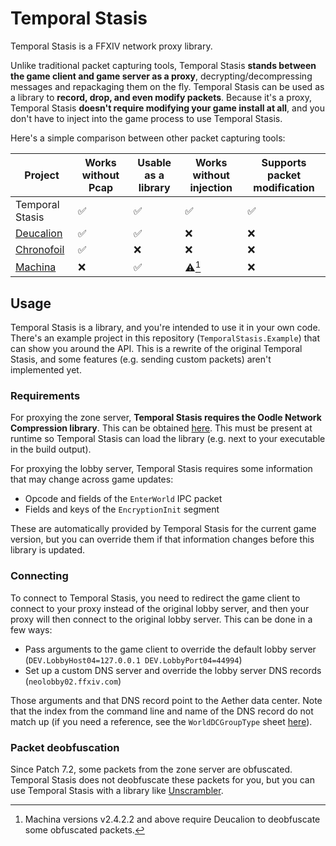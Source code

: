 # Temporal Stasis

Temporal Stasis is a FFXIV network proxy library.

Unlike traditional packet capturing tools, Temporal Stasis **stands between the game client and game server as a proxy**, decrypting/decompressing messages and repackaging them on the fly. Temporal Stasis can be used as a library to **record, drop, and even modify packets**. Because it's a proxy, Temporal Stasis **doesn't require modifying your game install at all**, and you don't have to inject into the game process to use Temporal Stasis.

Here's a simple comparison between other packet capturing tools:

| Project                  | Works without Pcap  | Usable as a library     | Works without injection      | Supports packet modification |
|--------------------------|---------------------|-------------------------|------------------------------|------------------------------|
| Temporal Stasis          | :white_check_mark:  | :white_check_mark:      | :white_check_mark:           | :white_check_mark:           |
| [Deucalion][deucalion]   | :white_check_mark:  | :white_check_mark:      | :x:                          | :x:                          |
| [Chronofoil][chronofoil] | :white_check_mark:  | :x:                     | :x:                          | :x:                          |
| [Machina][machina]       | :x:                 | :white_check_mark:      | :warning:[^1]                | :x:                          |

[^1]: Machina versions v2.4.2.2 and above require Deucalion to deobfuscate some obfuscated packets.

[deucalion]: <https://github.com/ff14wed/deucalion>
[machina]: <https://github.com/ravahn/machina>
[chronofoil]: <https://github.com/ProjectChronofoil/Chronofoil.Plugin>

## Usage

Temporal Stasis is a library, and you're intended to use it in your own code. There's an example project in this repository (`TemporalStasis.Example`) that can show you around the API. This is a rewrite of the original Temporal Stasis, and some features (e.g. sending custom packets) aren't implemented yet.

### Requirements

For proxying the zone server, **Temporal Stasis requires the Oodle Network Compression library**. This can be obtained [here](https://github.com/WorkingRobot/OodleUE). This must be present at runtime so Temporal Stasis can load the library (e.g. next to your executable in the build output).

For proxying the lobby server, Temporal Stasis requires some information that may change across game updates:

- Opcode and fields of the `EnterWorld` IPC packet
- Fields and keys of the `EncryptionInit` segment

These are automatically provided by Temporal Stasis for the current game version, but you can override them if that information changes before this library is updated.

### Connecting

To connect to Temporal Stasis, you need to redirect the game client to connect to your proxy instead of the original lobby server, and then your proxy will then connect to the original lobby server. This can be done in a few ways:

- Pass arguments to the game client to override the default lobby server (`DEV.LobbyHost04=127.0.0.1 DEV.LobbyPort04=44994`)
- Set up a custom DNS server and override the lobby server DNS records (`neolobby02.ffxiv.com`)

Those arguments and that DNS record point to the Aether data center. Note that the index from the command line and name of the DNS record do not match up (if you need a reference, see the `WorldDCGroupType` sheet [here](https://v2.xivapi.com/api/sheet/WorldDCGroupType?fields=Name,NeolobbyId)).

### Packet deobfuscation

Since Patch 7.2, some packets from the zone server are obfuscated. Temporal Stasis does not deobfuscate these packets for you, but you can use Temporal Stasis with a library like [Unscrambler](https://github.com/perchbirdd/Unscrambler).
